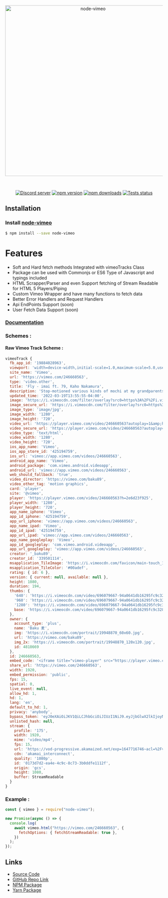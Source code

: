 <div align="center">
  <br />
  <p>
    <a href="https://github.com/SidisLiveYT/node-vimeo"><img src="https://raw.githubusercontent.com/SidisLiveYT/node-vimeo/master/.github/asserts/logo.svg" width="546" alt="node-vimeo" /></a>
  </p>
  <br />
<p>
<a href="https://discord.gg/MfME24sJ2a"><img src="https://img.shields.io/discord/795434308005134406?color=5865F2&logo=discord&logoColor=white" alt="Discord server" /></a>
<a href="https://www.npmjs.com/package/node-vimeo"><img src="https://img.shields.io/npm/v/node-vimeo.svg?maxAge=3600" alt="npm version" /></a>
<a href="https://www.npmjs.com/package/node-vimeo"><img src="https://img.shields.io/npm/dt/node-vimeo.svg?maxAge=3600" alt="npm downloads" /></a>
<a href="https://github.com/SidisLiveYT/node-vimeo/actions"><img src="https://github.com/discordjs/discord.js/workflows/Testing/badge.svg" alt="Tests status" /></a>
</p>
</div>

## Installation

### Install **[node-vimeo](https://npmjs.com/package/node-vimeo)**

```sh
$ npm install --save node-vimeo
```

# Features

- Soft and Hard fetch methods Integrated with vimeoTracks Class
- Package can be used with Commonjs or ES6 Type of Javascript and typings included
- HTML Scrapper/Parser and even Support fetching of Stream Readable for HTML 5 Players/Piping
- Custom Vimeo Wrapper and have many functions to fetch data
- Better Error Handlers and Request Handlers
- Api EndPoints Support (soon)
- User Fetch Data Support (soon)

### [Documentation](https://node-vimeo.js.org/)

### Schemes :

#### Raw Vimeo Track Scheme :

```js
vimeoTrack {
  fb_app_id: '19884028963',
  viewport: 'width=device-width,initial-scale=1.0,maximum-scale=5.0,user-scalable=yes',
  site_name: 'Vimeo',
  url: 'https://vimeo.com/246660563',
  type: 'video.other',
  title: 'Fly - imai ft. 79, Kaho Nakamura',
  description: 'Stop-motioned various kinds of mochi at my grandparents&#039; place.  Direction/animation: Baku Hashimoto Logo design: 79  Track by imai (group_inou) featuring&hellip;',
  updated_time: '2022-03-19T13:55:55-04:00',
  image: 'https://i.vimeocdn.com/filter/overlay?src0=https%3A%2F%2Fi.vimeocdn.com%2Fvideo%2F696079667-94a0641db16295fc9c32803c15331b4dea14ded3dcdcad3101a8b278c6c04bf1-d_1280x720&amp;src1=https%3A%2F%2Ff.vimeocdn.com%2Fimages_v6%2Fshare%2Fplay_icon_overlay.png',
  image_secure_url: 'https://i.vimeocdn.com/filter/overlay?src0=https%3A%2F%2Fi.vimeocdn.com%2Fvideo%2F696079667-94a0641db16295fc9c32803c15331b4dea14ded3dcdcad3101a8b278c6c04bf1-d_1280x720&src1=https%3A%2F%2Ff.vimeocdn.com%2Fimages_v6%2Fshare%2Fplay_icon_overlay.png',
  image_type: 'image/jpg',
  image_width: '1280',
  image_height: '720',
  video_url: 'https://player.vimeo.com/video/246660563?autoplay=1&amp;h=2e6d23f925',
  video_secure_url: 'https://player.vimeo.com/video/246660563?autoplay=1&amp;h=2e6d23f925',
  video_type: 'text/html',
  video_width: '1280',
  video_height: '720',
  ios_app_name: 'Vimeo',
  ios_app_store_id: '425194759',
  ios_url: 'vimeo://app.vimeo.com/videos/246660563',
  android_app_name: 'Vimeo',
  android_package: 'com.vimeo.android.videoapp',
  android_url: 'vimeo://app.vimeo.com/videos/246660563',
  web_should_fallback: 'true',
  video_director: 'https://vimeo.com/baku89',
  video_other_tag: 'motion graphics',
  card: 'player',
  site: '@vimeo',
  player: 'https://player.vimeo.com/video/246660563?h=2e6d23f925',
  player_width: '1280',
  player_height: '720',
  app_name_iphone: 'Vimeo',
  app_id_iphone: '425194759',
  app_url_iphone: 'vimeo://app.vimeo.com/videos/246660563',
  app_name_ipad: 'Vimeo',
  app_id_ipad: '425194759',
  app_url_ipad: 'vimeo://app.vimeo.com/videos/246660563',
  app_name_googleplay: 'Vimeo',
  app_id_googleplay: 'com.vimeo.android.videoapp',
  app_url_googleplay: 'vimeo://app.vimeo.com/videos/246660563',
  creator: '_baku89',
  creator_id: '339501114',
  msapplication_TileImage: 'https://i.vimeocdn.com/favicon/main-touch_144',
  msapplication_TileColor: '#00adef',
  rating: { id: 6 },
  version: { current: null, available: null },
  height: 1080,
  duration: 194,
  thumbs: {
    '640': 'https://i.vimeocdn.com/video/696079667-94a0641db16295fc9c32803c15331b4dea14ded3dcdcad3101a8b278c6c04bf1-d_640',
    '960': 'https://i.vimeocdn.com/video/696079667-94a0641db16295fc9c32803c15331b4dea14ded3dcdcad3101a8b278c6c04bf1-d_960',
    '1280': 'https://i.vimeocdn.com/video/696079667-94a0641db16295fc9c32803c15331b4dea14ded3dcdcad3101a8b278c6c04bf1-d_1280',
    base: 'https://i.vimeocdn.com/video/696079667-94a0641db16295fc9c32803c15331b4dea14ded3dcdcad3101a8b278c6c04bf1-d'
  },
  owner: {
    account_type: 'plus',
    name: 'Baku 麦',
    img: 'https://i.vimeocdn.com/portrait/19948870_60x60.jpg',
    url: 'https://vimeo.com/baku89',
    img_2x: 'https://i.vimeocdn.com/portrait/19948870_120x120.jpg',
    id: 4818669
  },
  id: 246660563,
  embed_code: '<iframe title="vimeo-player" src="https://player.vimeo.com/video/246660563?h=2e6d23f925" width="640" height="360" frameborder="0" allowfullscreen></iframe>',
  share_url: 'https://vimeo.com/246660563',
  width: 1920,
  embed_permission: 'public',
  fps: 15,
  spatial: 0,
  live_event: null,
  allow_hd: 1,
  hd: 1,
  lang: 'en',
  default_to_hd: 1,
  privacy: 'anybody',
  bypass_token: 'eyJ0eXAiOiJKV1QiLCJhbGciOiJIUzI1NiJ9.eyJjbGlwX2lkIjoyNDY2NjA1NjMsImV4cCI6MTY0NzcxNjQ2MH0.gBg4bSdNe-DuA_jGxaNGbOiPu0XNv81oOUFyOiUDuzM',
  unlisted_hash: null,
  stream: {
    profile: '175',
    width: 1920,
    mime: 'video/mp4',
    fps: 15,
    url: 'https://vod-progressive.akamaized.net/exp=1647716746~acl=%2Fvimeo-prod-skyfire-std-us%2F01%2F4332%2F9%2F246660563%2F891121771.mp4~hmac=0a5d83d7d2ece81035c41cb49db1f194794dec04b3d2227373a6aeb4d52ee33b/vimeo-prod-skyfire-std-us/01/4332/9/246660563/891121771.mp4',
    cdn: 'akamai_interconnect',
    quality: '1080p',
    id: '0173d7d2-ea4e-4c9c-8c73-3b0ddfe1112f',
    origin: 'gcs',
    height: 1080,
    buffer: StreamReadable
  }
}
```

### Example :

```js
const { vimeo } = require("node-vimeo");

new Promise(async () => {
  console.log(
    await vimeo.html("https://vimeo.com/246660563", {
      fetchOptions: { fetchStreamReadable: true },
    })
  );
});
```

## Links

- [Source Code](https://github.com/SidisLiveYT/node-vimeo.git)
- [GitHub Repo Link](https://github.com/SidisLiveYT/node-vimeo)
- [NPM Package](https://www.npmjs.com/package/node-vimeo)
- [Yarn Package](https://yarn.pm/node-vimeo)
